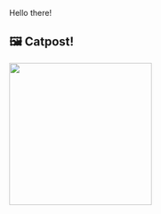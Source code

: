 Hello there!



## 🖼️ Catpost!

<sub>
    <img src="https://cdn2.thecatapi.com/images/MTYzOTMyMA.jpg" height="256">
</sub>


